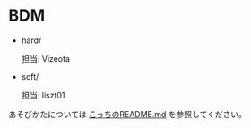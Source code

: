 # BDM

- hard/

    担当: Vizeota

- soft/

    担当: liszt01

あそびかたについては [こっちのREADME.md](./soft/doc/README.md) を参照してください。
